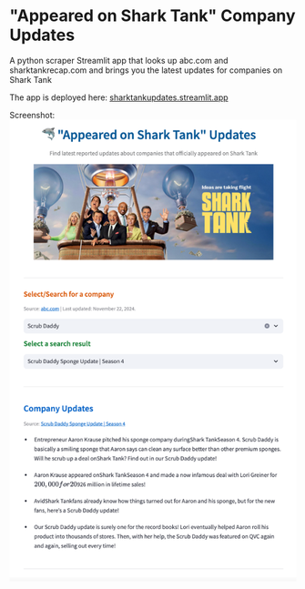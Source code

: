 # "Appeared on Shark Tank" Company Updates

A python scraper Streamlit app that looks up abc.com and sharktankrecap.com and brings you the latest updates for companies on Shark Tank

The app is deployed here: [sharktankupdates.streamlit.app](https://sharktankupdates.streamlit.app/)

Screenshot: 
![app_screenshot](https://github.com/vinodshiv/streamlit-shark-tank-company-updates/blob/main/app_screenshot_transparent.png)
